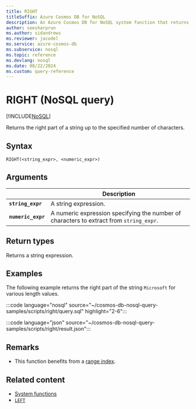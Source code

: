 ```yaml
---
title: RIGHT
titleSuffix: Azure Cosmos DB for NoSQL
description: An Azure Cosmos DB for NoSQL system function that returns a substring from the right side of a string.
author: seesharprun
ms.author: sidandrews
ms.reviewer: jacodel
ms.service: azure-cosmos-db
ms.subservice: nosql
ms.topic: reference
ms.devlang: nosql
ms.date: 08/22/2024
ms.custom: query-reference
---
```


# RIGHT (NoSQL query)

[!INCLUDE[NoSQL](../../includes/appliesto-nosql.md)]

Returns the right part of a string up to the specified number of characters.  
  
## Syntax
  
```nosql
RIGHT(<string_expr>, <numeric_expr>)  
```  
  
## Arguments
  
| | Description |
| --- | --- |
| **`string_expr`** | A string expression. |
| **`numeric_expr`** | A numeric expression specifying the number of characters to extract from `string_expr`. |
  
## Return types
  
Returns a string expression.  
  
## Examples
  
The following example returns the right part of the string `Microsoft` for various length values.  

:::code language="nosql" source="~/cosmos-db-nosql-query-samples/scripts/right/query.sql" highlight="2-6":::

:::code language="json" source="~/cosmos-db-nosql-query-samples/scripts/right/result.json":::

## Remarks

- This function benefits from a [range index](../../index-policy.md#includeexclude-strategy).

## Related content

- [System functions](system-functions.yml)
- [`LEFT`](left.md)
